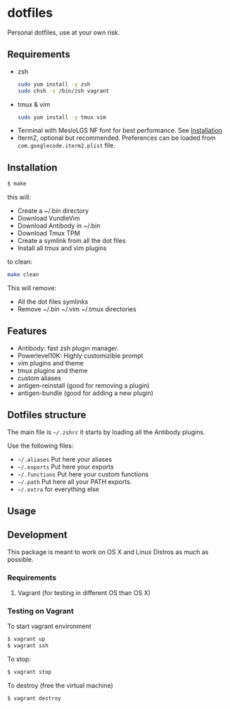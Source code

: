 # dotfiles
Personal dotfiles, use at your own risk.

## Requirements

- zsh
  ```bash
  sudo yum install -y zsh
  sudo chsh -s /bin/zsh vagrant
  ```
- tmux & vim
  ```bash
  sudo yum install -y tmux vim
  ```
- Terminal with MesloLGS NF font for best performance. See [Installation](https://github.com/romkatv/powerlevel10k#meslo-nerd-font-patched-for-powerlevel10k)
- Iterm2, optional but recommended. Preferences can be loaded from `com.googlecode.iterm2.plist` file.

## Installation

```bash
$ make
```

this will:

- Create a ~/.bin directory
- Download VundleVim
- Download Antibody in ~/.bin
- Download Tmux TPM
- Create a symlink from all the dot files
- Install all tmux and vim plugins

to clean:

```bash
make clean
```

This will remove:
- All the dot files symlinks
- Remove ~/.bin ~/.vim ~/.tmux directories

## Features

- Antibody: fast zsh plugin manager.
- Powerlevel10K: Highly customizible prompt
- vim plugins and theme
- tmux plugins and theme
- custom aliases
- antigen-reinstall (good for removing a plugin)
- antigen-bundle (good for adding a new plugin)

## Dotfiles structure

The main file is `~/.zshrc` it starts by loading all the Antibody plugins.

Use the following files:
- `~/.aliases` Put here your aliases
- `~/.exports` Put here your exports
- `~/.functions` Put here your custom functions
- `~/.path` Put here all your PATH exports.
- `~/.extra` for everything else

## Usage

## Development

This package is meant to work on OS X and Linux Distros as much as possible.

### Requirements
1. Vagrant (for testing in different OS than OS X)

### Testing on Vagrant

To start vagrant environment

```bash
$ vagrant up
$ vagrant ssh
```

To stop:

```bash
$ vagrant stop
```

To destroy (free the virtual machine)

```bash
$ vagrant destroy
```